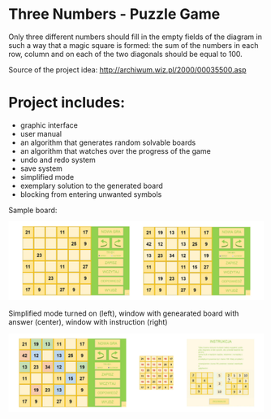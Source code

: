 # Three Numbers - Puzzle Game

Only three different numbers should fill in the empty fields of the diagram in such a way that a magic square is formed: the sum of the numbers in each row, column and on each of the two diagonals should be equal to 100. 

Source of the project idea: http://archiwum.wiz.pl/2000/00035500.asp 

# Project includes:
- graphic interface
- user manual
- an algorithm that generates random solvable boards
- an algorithm that watches over the progress of the game
- undo and redo system
- save system
- simplified mode
- exemplary solution to the generated board
- blocking from entering unwanted symbols

Sample board:

![Mane Interface](PresentImage1.jpg)

Simplified mode turned on (left), window with genearated board with answer (center), window with instruction (right)

![Mane Interface](PresentImage2.jpg)
